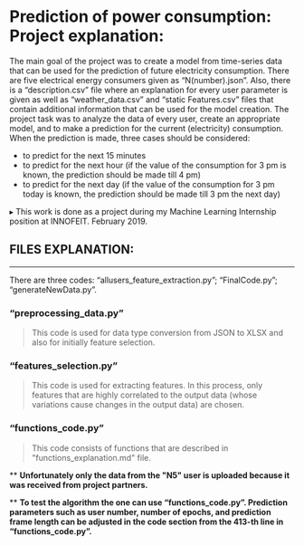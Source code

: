 # Prediction of power consumption: Project explanation:

The main goal of the project was to create a model from time-series data that can be used for the prediction of future electricity consumption. There are five electrical energy consumers given as “N(number).json”. Also, there is a “description.csv” file where an explanation for every user parameter is given as well as “weather_data.csv” and “static Features.csv” files that contain additional information that can be used for the model creation. The project task was to analyze the data of every user, create an appropriate model, and to make a prediction for the current (electricity) consumption. When the prediction is made, three cases should be considered:
- to predict for the next 15 minutes 
- to predict for the next hour (if the value of the consumption for 3 pm is known, the prediction should be made till 4 pm)
- to predict for the next day (if the value of the consumption for 3 pm today is known, the prediction should be made till 3 pm the next day)

▸ This work is done as a project during my Machine Learning Internship position at INNOFEIT. February 2019.

## FILES EXPLANATION:
---
There are three codes: “allusers_feature_extraction.py”; “FinalCode.py”; “generateNewData.py”.
### “preprocessing_data.py”
> This code is used for data type conversion from JSON to XLSX and also for initially feature selection. 
### “features_selection.py” 
> This code is used for extracting features. In this process, only features that are highly correlated to the output data (whose variations cause changes in the output data) are chosen. 
### “functions_code.py”
> This code consists of functions that are described in "functions_explanation.md" file.

** **Unfortunately only the data from the "N5" user is uploaded because it was received from project partners.**

** **To test the algorithm the one can use “functions_code.py”. Prediction parameters such as user number, number of epochs, and prediction frame length can be adjusted in the code section from the 413-th line in “functions_code.py”.**
